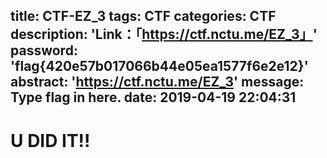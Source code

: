 title: CTF-EZ_3
tags: CTF
categories: CTF
description: 'Link：「https://ctf.nctu.me/EZ_3」'
password: 'flag{420e57b017066b44e05ea1577f6e2e12}'
abstract: 'https://ctf.nctu.me/EZ_3'
message: Type flag in here.
date: 2019-04-19 22:04:31
---
# U DID IT!!